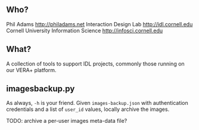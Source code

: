 Who?
----

Phil Adams http://philadams.net
Interaction Design Lab http://idl.cornell.edu
Cornell University Information Science http://infosci.cornell.edu

What?
-----

A collection of tools to support IDL projects, commonly those running on
our VERA+ platform.

imagesbackup.py
---------------

As always, `-h` is your friend. Given `images-backup.json` with
authentication credentials and a list of `user_id` values, locally
archive the images.

TODO: archive a per-user images meta-data file?
